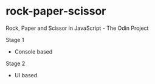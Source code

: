 # rock-paper-scissor

Rock, Paper and Scissor in JavaScript - The Odin Project

Stage 1

- Console based

Stage 2

- UI based
